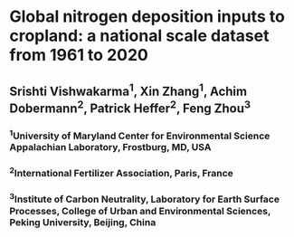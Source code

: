 # Global nitrogen deposition inputs to cropland: a national scale dataset from 1961 to 2020 
## Srishti Vishwakarma<sup>1</sup>, Xin Zhang<sup>1</sup>, Achim Dobermann<sup>2</sup>, Patrick Heffer<sup>2</sup>, Feng Zhou<sup>3</sup>
### <sup>1</sup>University of Maryland Center for Environmental Science Appalachian Laboratory, Frostburg, MD, USA
### <sup>2</sup>International Fertilizer Association, Paris, France
### <sup>3</sup>Institute of Carbon Neutrality, Laboratory for Earth Surface Processes, College of Urban and Environmental Sciences, Peking University, Beijing, China 

